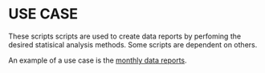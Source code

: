 # USE CASE
These scripts scripts are used to create data reports by perfoming the desired statisical analysis methods. Some scripts are dependent on others.

An example of a use case is the [monthly data reports](https://lookerstudio.google.com/u/0/reporting/85d75afc-595f-4fe9-bca7-7f3a1de2eeb6/page/Su9vC).
